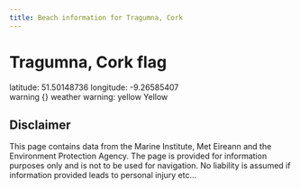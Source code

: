 ```yaml
---
title: Beach information for Tragumna, Cork
---
```

# Tragumna, Cork <span class="material-icons blue-flag">flag</span>

<div class="location-info">latitude: 51.50148736 longitude: -9.26585407</div>
<div class="met-eireann-warnings"><span class="material-icons {}-warning">warning</span>&nbsp;{} weather warning: yellow Yellow&nbsp;</div>
<div></div>

## Disclaimer

This page contains data from the Marine Institute, 
Met Eireann and the Environment Protection Agency. The page is provided for
information purposes only and is not to be used for navigation. No liability 
is assumed if information provided leads to personal injury etc...